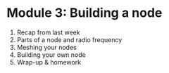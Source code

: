 # Module 3: Building a node

1. Recap from last week
1. Parts of a node and radio frequency
1. Meshing your nodes
1. Building your own node
1. Wrap-up & homework

